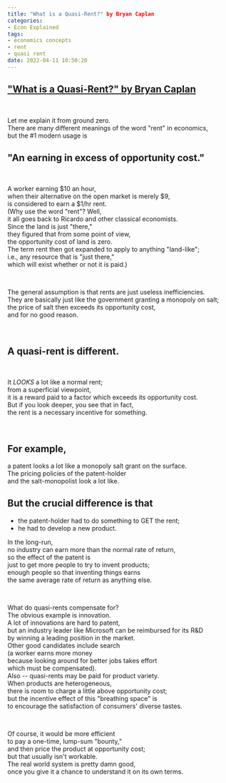 ```yaml
---
title: "What is a Quasi-Rent?" by Bryan Caplan
categories: 
- Econ Explained
tags:
- economics concepts
- rent
- quasi rent
date: 2022-04-11 10:50:20
---
```


## ["What is a Quasi-Rent?" by Bryan Caplan](https://econfaculty.gmu.edu/bcaplan/quasi-rent)

</br>

Let me explain it from ground zero.  
There are many different meanings of the word "rent" in economics,  
but the #1 modern usage is  

## "An earning in excess of opportunity cost."

</br>

A worker earning $10 an hour,  
when their alternative on the open market is merely $9,  
is considered to earn a $1/hr rent.  
(Why use the word "rent"?  Well,  
it all goes back to Ricardo and other classical economists.  
Since the land is just "there,"  
they figured that from some point of view,  
the opportunity cost of land is zero.  
The term rent then got expanded to apply to anything "land-like";  
i.e., any resource that is "just there,"  
which will exist whether or not it is paid.)

</br>

The general assumption is that rents are just useless inefficiencies.  
They are basically just like the government granting a monopoly on salt;  
the price of salt then exceeds its opportunity cost,  
and for no good reason.

</br>

## A quasi-rent is different.

</br>

It *LOOKS* a lot like a normal rent;  
from a superficial viewpoint,  
it is a reward paid to a factor which exceeds its opportunity cost.  
But if you look deeper, you see that in fact,  
the rent is a necessary incentive for something.  

</br>

## For example,

a patent looks a lot like a monopoly salt grant on the surface.  
The pricing policies of the patent-holder  
and the salt-monopolist look a lot like.  

## But the crucial difference is that
- the patent-holder had to do something to GET the rent;
- he had to develop a new product.  

In the long-run,  
no industry can earn more than the normal rate of return,  
so the effect of the patent is  
just to get more people to try to invent products;  
enough people so that inventing things earns  
the same average rate of return as anything else.  

</br>

What do quasi-rents compensate for?  
The obvious example is innovation.  
A lot of innovations are hard to patent,  
but an industry leader like Microsoft can be reimbursed for its R&D  
by winning a leading position in the market.  
Other good candidates include search  
(a worker earns more money  
because looking around for better jobs takes effort  
which must be compensated).  
Also -- quasi-rents may be paid for product variety.  
When products are heterogeneous,  
there is room to charge a little above opportunity cost;  
but the incentive effect of this "breathing space" is  
to encourage the satisfaction of consumers' diverse tastes.

</br>

Of course, it would be more efficient  
to pay a one-time, lump-sum "bounty,"  
and then price the product at opportunity cost;  
but that usually isn't workable.  
The real world system is pretty damn good,  
once you give it a chance to understand it on its own terms.